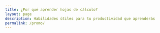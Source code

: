 ```yaml
---
title: ¿Por qué aprender hojas de cálculo?
layout: page
description: Habilidades útiles para tu productividad que aprenderás
permalink: /promo/
---
```


